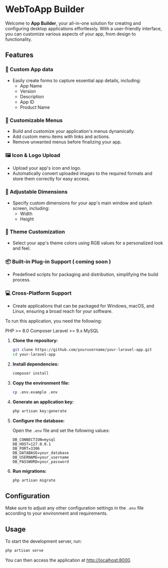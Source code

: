 # WebToApp Builder

Welcome to **App Builder**, your all-in-one solution for creating and configuring desktop applications effortlessly. With a user-friendly interface, you can customize various aspects of your app, from design to functionality.

## Features

### 🌟 Custom App data
- Easily create forms to capture essential app details, including:
  - App Name
  - Version
  - Description
  - App ID
  - Product Name

### 🎨 Customizable Menus
- Build and customize your application's menus dynamically.
- Add custom menu items with links and actions.
- Remove unwanted menus before finalizing your app.

### 🖼️ Icon & Logo Upload
- Upload your app's icon and logo.
- Automatically convert uploaded images to the required formats and store them correctly for easy access.

### 📏 Adjustable Dimensions
- Specify custom dimensions for your app's main window and splash screen, including:
  - Width
  - Height

### 🎨 Theme Customization
- Select your app's theme colors using RGB values for a personalized look and feel.

### 📦 Built-in Plug-in Support ( coming soon )
- Predefined scripts for packaging and distribution, simplifying the build process.

### 💻 Cross-Platform Support
- Create applications that can be packaged for Windows, macOS, and Linux, ensuring a broad reach for your software.


To run this application, you need the following:

PHP >= 8.0
Composer
Laravel >= 9.x
MySQL


1. **Clone the repository:**

   ```bash
   git clone https://github.com/yourusername/your-laravel-app.git
   cd your-laravel-app
   ```

2. **Install dependencies:**

   ```bash
   composer install
   ```

3. **Copy the environment file:**

   ```bash
   cp .env.example .env
   ```

4. **Generate an application key:**

   ```bash
   php artisan key:generate
   ```

5. **Configure the database:**

   Open the `.env` file and set the following values:

   ```
   DB_CONNECTION=mysql
   DB_HOST=127.0.0.1
   DB_PORT=3306
   DB_DATABASE=your_database
   DB_USERNAME=your_username
   DB_PASSWORD=your_password
   ```

6. **Run migrations:**

   ```bash
   php artisan migrate
   ```

## Configuration

Make sure to adjust any other configuration settings in the `.env` file according to your environment and requirements.

## Usage

To start the development server, run:

```bash
php artisan serve
```

You can then access the application at [http://localhost:8000](http://localhost:8000).

